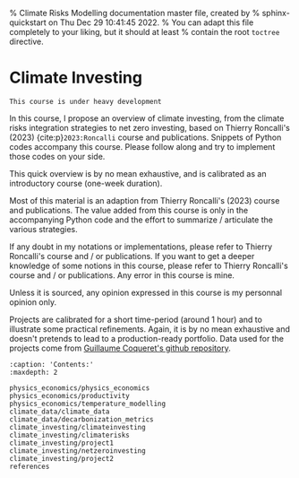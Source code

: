 % Climate Risks Modelling documentation master file, created by
% sphinx-quickstart on Thu Dec 29 10:41:45 2022.
% You can adapt this file completely to your liking, but it should at least
% contain the root `toctree` directive.

# Climate Investing


```{warning}
This course is under heavy development
```

In this course, I propose an overview of climate investing, from the climate risks integration strategies to net zero investing, based on Thierry Roncalli's (2023) {cite:p}`2023:Roncalli` course and publications. Snippets of Python codes accompany this course. Please follow along and try to implement those codes on your side.

This quick overview is by no mean exhaustive, and is calibrated as an introductory course (one-week duration).

Most of this material is an adaption from Thierry Roncalli's (2023) course and publications. The value added from this course is only in the accompanying Python code and the effort to summarize / articulate the various strategies. 

If any doubt in my notations or implementations, please refer to Thierry Roncalli's course and / or publications. If you want to get a deeper knowledge of some notions in this course, please refer to Thierry Roncalli's course and / or publications.
Any error in this course is mine. 

Unless it is sourced, any opinion expressed in this course is my personnal opinion only. 

Projects are calibrated for a short time-period (around 1 hour) and to illustrate some practical refinements. Again, it is by no mean exhaustive and doesn't pretends to lead to a production-ready portfolio. Data used for the projects come from [Guillaume Coqueret's github repository](https://github.com/shokru/carbon_emissions).

```{toctree}
:caption: 'Contents:'
:maxdepth: 2

physics_economics/physics_economics
physics_economics/productivity
physics_economics/temperature_modelling
climate_data/climate_data
climate_data/decarbonization_metrics
climate_investing/climateinvesting
climate_investing/climaterisks
climate_investing/project1
climate_investing/netzeroinvesting
climate_investing/project2
references
```